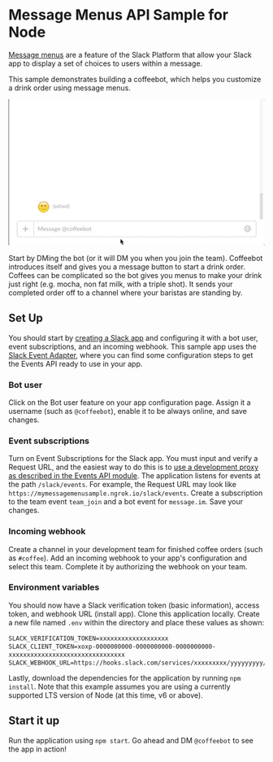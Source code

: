 # Message Menus API Sample for Node

[Message menus](https://api.slack.com/docs/message-menus) are a feature of the Slack Platform
that allow your Slack app to display a set of choices to users within a message.

This sample demonstrates building a coffeebot, which helps you customize a drink order using message
menus.

![Demo](support/demo.gif "Demo")

Start by DMing the bot (or it will DM you when you join the team). Coffeebot introduces itself and
gives you a message button to start a drink order. Coffees can be complicated so the bot gives you
menus to make your drink just right (e.g. mocha, non fat milk, with a triple shot). It sends your
completed order off to a channel where your baristas are standing by.

## Set Up

You should start by [creating a Slack app](https://api.slack.com/slack-apps) and configuring it
with a bot user, event subscriptions, and an incoming webhook. This sample app uses the
[Slack Event Adapter](https://github.com/slackapi/node-slack-events-api), where you can find some
configuration steps to get the Events API ready to use in your app.

### Bot user

Click on the Bot user feature on your app configuration page. Assign it a username (such as
`@coffeebot`), enable it to be always online, and save changes.

### Event subscriptions

Turn on Event Subscriptions for the Slack app. You must input and verify a Request URL, and the
easiest way to do this is to
[use a development proxy as described in the Events API module](https://github.com/slackapi/node-slack-events-api#configuration).
The application listens for events at the path `/slack/events`. For example, the Request URL may
look like `https://mymessagemenusample.ngrok.io/slack/events`.
Create a subscription to the team event `team_join` and a bot event for `message.im`. Save your changes.

### Incoming webhook

Create a channel in your development team for finished coffee orders (such as `#coffee`). Add an
incoming webhook to your app's configuration and select this team. Complete it by authorizing the
webhook on your team.

### Environment variables

You should now have a Slack verification token (basic information), access token, and webhook URL
(install app). Clone this application locally. Create a new file named `.env` within the directory
and place these values as shown:

```
SLACK_VERIFICATION_TOKEN=xxxxxxxxxxxxxxxxxxx
SLACK_CLIENT_TOKEN=xoxp-0000000000-0000000000-0000000000-xxxxxxxxxxxxxxxxxxxxxxxxxxxxxxxx
SLACK_WEBHOOK_URL=https://hooks.slack.com/services/xxxxxxxxx/yyyyyyyyy/zzzzzzzzzzzzzzzzzzzzzzzz
```

Lastly, download the dependencies for the application by running `npm install`. Note that this
example assumes you are using a currently supported LTS version of Node (at this time, v6 or above).

## Start it up

Run the application using `npm start`. Go ahead and DM `@coffeebot` to see the app in action!
